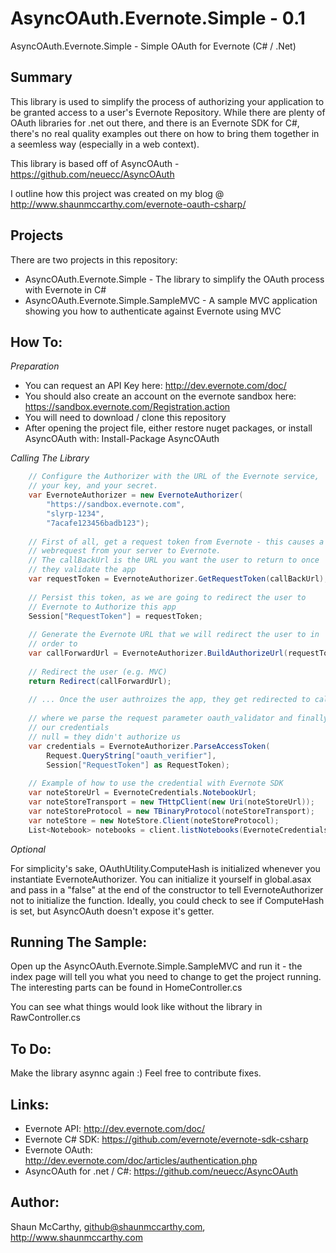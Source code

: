 AsyncOAuth.Evernote.Simple - 0.1
================================

AsyncOAuth.Evernote.Simple - Simple OAuth for Evernote (C# / .Net)

Summary
-------

This library is used to simplify the process of authorizing your application to
be granted access to a user's Evernote Repository. While there are plenty of 
OAuth libraries for .net out there, and there is an Evernote SDK for C#, 
there's no real quality examples out there on how to bring them together in a 
seemless way (especially in a web context).

This library is based off of AsyncOAuth - https://github.com/neuecc/AsyncOAuth

I outline how this project was created on my blog @ 
http://www.shaunmccarthy.com/evernote-oauth-csharp/

Projects
--------

There are two projects in this repository:

 * AsyncOAuth.Evernote.Simple - The library to simplify the OAuth process with 
   Evernote in C#
 * AsyncOAuth.Evernote.Simple.SampleMVC - A sample MVC application showing you
   how to authenticate against Evernote using MVC
   
How To:
-------

*Preparation*

 * You can request an API Key here: http://dev.evernote.com/doc/
 * You should also create an account on the evernote sandbox here: 
    https://sandbox.evernote.com/Registration.action
 * You will need to download / clone this repository
 * After opening the project file, either restore nuget packages, or 
   install AsyncOAuth with:
       Install-Package AsyncOAuth

*Calling The Library*

```csharp
	// Configure the Authorizer with the URL of the Evernote service,
	// your key, and your secret.
	var EvernoteAuthorizer = new EvernoteAuthorizer(
	    "https://sandbox.evernote.com", 
		"slyrp-1234",
		"7acafe123456badb123");
	
    // First of all, get a request token from Evernote - this causes a 
	// webrequest from your server to Evernote.
	// The callBackUrl is the URL you want the user to return to once
	// they validate the app
    var requestToken = EvernoteAuthorizer.GetRequestToken(callBackUrl);
	
	// Persist this token, as we are going to redirect the user to 
	// Evernote to Authorize this app
	Session["RequestToken"] = requestToken;
	
	// Generate the Evernote URL that we will redirect the user to in
	// order to 
    var callForwardUrl = EvernoteAuthorizer.BuildAuthorizeUrl(requestToken);
	
	// Redirect the user (e.g. MVC)
	return Redirect(callForwardUrl);
	
	// ... Once the user authroizes the app, they get redirected to callBackUrl
	
	// where we parse the request parameter oauth_validator and finally get
	// our credentials
	// null = they didn't authorize us
	var credentials = EvernoteAuthorizer.ParseAccessToken(
	    Request.QueryString["oauth_verifier"], 
		Session["RequestToken"] as RequestToken);
		
	// Example of how to use the credential with Evernote SDK
    var noteStoreUrl = EvernoteCredentials.NotebookUrl;
    var noteStoreTransport = new THttpClient(new Uri(noteStoreUrl));
    var noteStoreProtocol = new TBinaryProtocol(noteStoreTransport);
    var noteStore = new NoteStore.Client(noteStoreProtocol);
    List<Notebook> notebooks = client.listNotebooks(EvernoteCredentials.AuthToken);
```

*Optional*

For simplicity's sake, OAuthUtility.ComputeHash is initialized whenever you 
instantiate EvernoteAuthorizer. You can initialize it yourself in global.asax
and pass in a "false" at the end of the constructor to tell EvernoteAuthorizer
not to initialize the function. Ideally, you could check to see if ComputeHash
is set, but AsyncOAuth doesn't expose it's getter.

Running The Sample:
-------------------

Open up the AsyncOAuth.Evernote.Simple.SampleMVC and run it - the index page 
will tell you what you need to change to get the project running. The 
interesting parts can be found in HomeController.cs

You can see what things would look like without the library in RawController.cs

To Do:
------

Make the library asynnc again :) Feel free to contribute fixes.

Links:
------
 * Evernote API: http://dev.evernote.com/doc/
 * Evernote C# SDK: https://github.com/evernote/evernote-sdk-csharp
 * Evernote OAuth: http://dev.evernote.com/doc/articles/authentication.php
 * AsyncOAuth for .net / C#: https://github.com/neuecc/AsyncOAuth

Author:
-------

Shaun McCarthy, github@shaunmccarthy.com, http://www.shaunmccarthy.com
